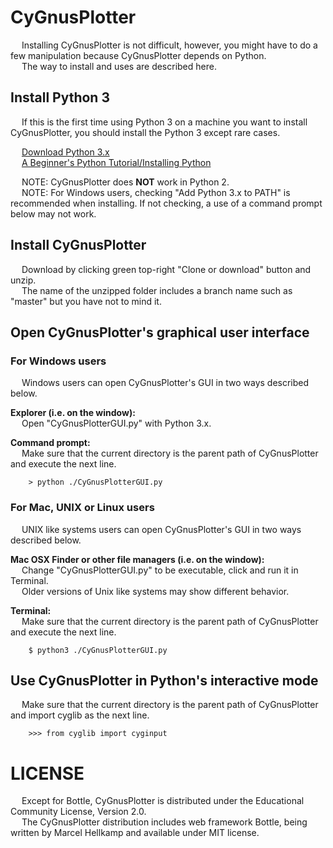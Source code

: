 # CyGnusPlotter

&emsp; Installing CyGnusPlotter is not difficult, however, you might have to do a few manipulation because CyGnusPlotter depends on Python.  
&emsp; The way to install and uses are described here.

## Install Python 3

&emsp; If this is the first time using Python 3 on a machine you want to install CyGnusPlotter, you should install the Python 3 except rare cases. 

&emsp; [Download Python 3.x](https://www.python.org/)  
&emsp; [A Beginner's Python Tutorial/Installing Python](https://en.wikibooks.org/wiki/A_Beginner%27s_Python_Tutorial/Installing_Python)  

&emsp; NOTE: CyGnusPlotter does **NOT** work in Python 2.  
&emsp; NOTE: For  Windows users, checking "Add Python 3.x to PATH" is recommended when installing. If not checking, a use of a command prompt below may not work.  

## Install CyGnusPlotter
&emsp; Download by clicking green top-right "Clone or download" button and unzip.  
&emsp; The name of the unzipped folder includes a branch name such as "master" but you have not to mind it.  

## Open CyGnusPlotter's graphical user interface

### For Windows users
&emsp; Windows users can open CyGnusPlotter's GUI in two ways described below.  
  
**Explorer (i.e. on the window):**  
&emsp; Open "CyGnusPlotterGUI.py" with Python 3.x.  
  
**Command prompt:**  
&emsp; Make sure that the current directory is the parent path of CyGnusPlotter and execute the next line.
~~~
    > python ./CyGnusPlotterGUI.py
~~~
  

### For Mac, UNIX or Linux users
&emsp; UNIX like systems users can open CyGnusPlotter's GUI in two ways described below.  
  
**Mac OSX Finder or other file managers (i.e. on the window):**  
&emsp;  Change "CyGnusPlotterGUI.py" to be executable, click and run it in Terminal.  
&emsp; Older versions of Unix like systems may show different behavior.  


**Terminal:**  
&emsp; Make sure that the current directory is the parent path of CyGnusPlotter and execute the next line.
~~~
    $ python3 ./CyGnusPlotterGUI.py
~~~
  

## Use CyGnusPlotter in Python's interactive mode
&emsp; Make sure that the current directory is the parent path of CyGnusPlotter and import cyglib as the next line.
~~~
    >>> from cyglib import cyginput
~~~



# LICENSE
&emsp; Except for Bottle, CyGnusPlotter is distributed under  the Educational Community License, Version 2.0.   
&emsp; The CyGnusPlotter distribution includes web framework Bottle, being written by Marcel Hellkamp and available under MIT license. 